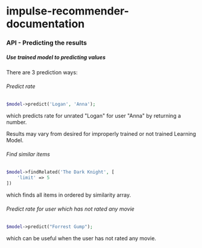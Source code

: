 # impulse-recommender-documentation

### API - Predicting the results

##### Use trained model to predicting values

There are 3 prediction ways:

###### Predict rate
```php
$model->predict('Logan', 'Anna');
```

which predicts rate for unrated "Logan" for user "Anna" by returning a number.

Results may vary from desired for improperly trained or not trained Learning Model.


###### Find similar items
```php
$model->findRelated('The Dark Knight', [
    'limit' => 5
])
```

which finds all items in ordered by similarity array.

###### Predict rate for user which has not rated any movie
```php
$model->predict("Forrest Gump");
```

which can be useful when the user has not rated any movie.

